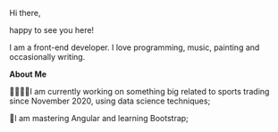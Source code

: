 Hi there,

happy to see you here!

I am a front-end developer. I love programming, music, painting and occasionally writing. 

<b>About Me</b>
 
👩🏻‍💻🔥I am currently working on something big related to sports trading since November 2020, using data science techniques;

🚀I am mastering Angular and learning Bootstrap;
